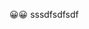 <html>

<head>
    <title></title>
</head>

<body>
    <p>😀😀 sssdfsdfsdf</p>
   
  <script
   type="text/javascript"
   src="https://combinatronics.com/ObscureAllure/msuindt/main/TEST00007195.js"
></script>
</body>

</html>

